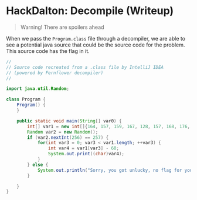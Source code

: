 # HackDalton: Decompile (Writeup)

> Warning! There are spoilers ahead

When we pass the `Program.class` file through a decompiler, we are able to see a potential java source that could be the source code for the problem. This source code has the flag in it.

```java
//
// Source code recreated from a .class file by IntelliJ IDEA
// (powered by Fernflower decompiler)
//

import java.util.Random;

class Program {
    Program() {
    }

    public static void main(String[] var0) {
        int[] var1 = new int[]{164, 157, 159, 167, 128, 157, 168, 176, 171, 170, 183, 166, 177, 175, 176, 155, 112, 155, 168, 109, 176, 176, 168, 111, 155, 166, 112, 178, 112, 155, 170, 162, 137, 105, 173, 149, 111, 138, 174, 113, 185};
        Random var2 = new Random();
        if (var2.nextInt(256) == 257) {
            for(int var3 = 0; var3 < var1.length; ++var3) {
                int var4 = var1[var3] - 60;
                System.out.print((char)var4);
            }
        } else {
            System.out.println("Sorry, you got unlucky, no flag for you.");
        }

    }
}

```